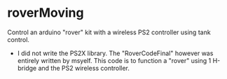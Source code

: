 # roverMoving
Control an arduino "rover" kit with a wireless PS2 controller using tank control.
- I did not write the PS2X library.
The "RoverCodeFinal" however was entirely written by msyelf. 
This code is to function a "rover" using 1 H-bridge and the PS2 wireless controller. 
